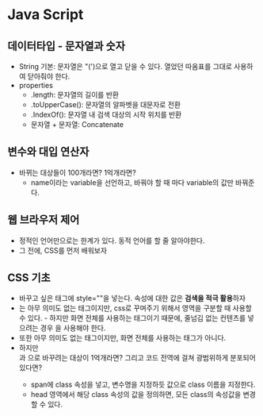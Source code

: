 # Java Script

## 데이터타입 - 문자열과 숫자
- String 기본: 문자열은 "(')으로 열고 닫을 수 있다. 열었던 따옴표를 그대로 사용하여 닫아줘야 한다.
- properties
    - .length: 문자열의 길이를 반환
    - .toUpperCase(): 문자열의 알파벳을 대문자로 전환
    - .IndexOf(): 문자열 내 검색 대상의 시작 위치를 반환
    - 문자열 + 문자열: Concatenate

## 변수와 대입 연산자
- 바뀌는 대상들이 100개라면? 1억개라면?
    - name이라는 variable을 선언하고, 바꿔야 할 때 마다 variable의 값만 바꿔준다.

## 웹 브라우저 제어
- 정적인 언어만으로는 한계가 있다. 동적 언어를 할 줄 알아야한다.
- 그 전에, CSS를 먼저 배워보자

## CSS 기초
- 바꾸고 싶은 태그에 style=""을 넣는다. 속성에 대한 값은 **검색을 적극 활용**하자
- <div>는 아무 의미도 없는 태그이지만, css로 꾸며주기 위해서 영역을 구분할 때 사용할 수 있다. 
    - 하지만 화면 전체를 사용하는 태그이기 때문에, 줄넘김 없는 컨텐츠를 넣으려는 경우 <span>을 사용해야 한다.
- <span> 또한 아무 의미도 없는 태그이지만, 화면 전체를 사용하는 태그가 아니다.
- 하지만 <div>과 <span> 으로 바꾸려는 대상이 1억개라면? 그리고 코드 전역에 걸쳐 광범위하게 분포되어 있다면?
    - span에 class 속성을 넣고, 변수명을 지정하듯 값으로 class 이름을 지정한다.
    - head 영역에서 해당 class 속성의 값을 정의하면, 모든 class의 속성값을 변경할 수 있다.
